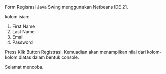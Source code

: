 Form Regisrasi Java Swing menggunakan Netbeans IDE 21.

kolom isian:
1. First Name
2. Last Name
3. Email 
3. Password

Press Klik Button Registrasi. Kemuadian akan menampilkan nilai dari kolom-kolom diatas dalam bentuk console.

Selamat mencoba.

